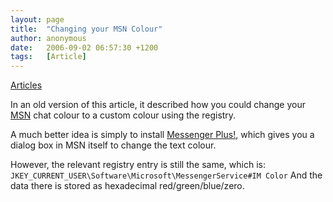 ```yaml
---
layout: page
title:  "Changing your MSN Colour"
author: anonymous
date:   2006-09-02 06:57:30 +1200
tags:   [Article]
---
```


[Articles](articles.md)

In an old version of this article, it described how you could change your [MSN](msn.md) chat colour to a custom colour using the registry.

A much better idea is simply to install <a href="http://www.msgplus.net">Messenger Plus!</a>, which gives you a dialog box in MSN itself to change the text colour.

However, the relevant registry entry is still the same, which is:
`JKEY_CURRENT_USER\Software\Microsoft\MessengerService#IM Color`
And the data there is stored as hexadecimal red/green/blue/zero.
